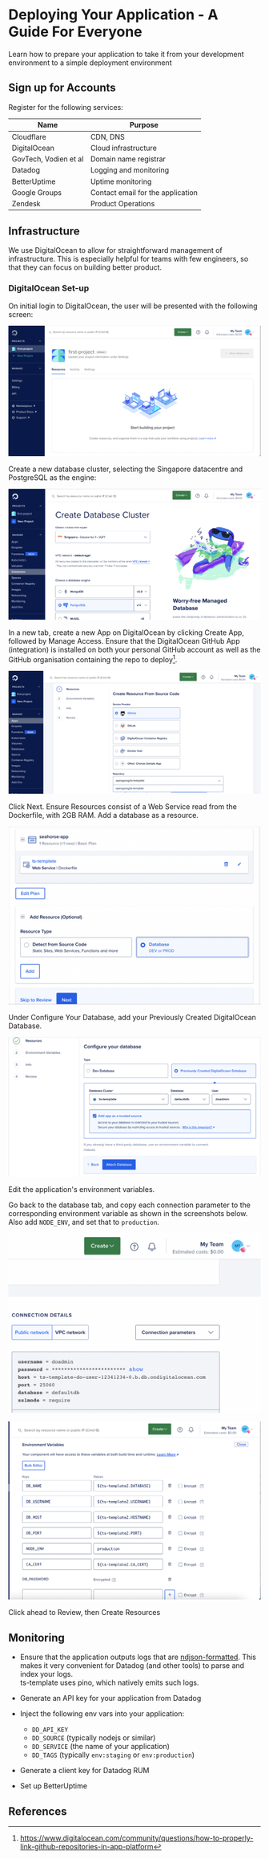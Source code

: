 # Deploying Your Application - A Guide For Everyone

Learn how to prepare your application to take it from your development 
environment to a simple deployment environment

## Sign up for Accounts

Register for the following services:

| Name | Purpose |
|-|-|
| Cloudflare | CDN, DNS |
| DigitalOcean | Cloud infrastructure |
| GovTech, Vodien et al | Domain name registrar |
| Datadog | Logging and monitoring |
| BetterUptime | Uptime monitoring |
| Google Groups | Contact email for the application |
| Zendesk | Product Operations |

## Infrastructure

We use DigitalOcean to allow for straightforward management of 
infrastructure. This is especially helpful for teams with few 
engineers, so that they can focus on building better product.

### DigitalOcean Set-up

On initial login to DigitalOcean, the user will be presented with the 
following screen:

![DigitalOcean - Landing Page](images/digitalocean-landing-page.png)

Create a new database cluster, selecting the Singapore datacentre
and PostgreSQL as the engine:

![DigitalOcean - Create Database](images/digitalocean-create-database.png)

In a new tab, create a new App on DigitalOcean by clicking Create App, 
followed by Manage Access. Ensure that the DigitalOcean GitHub App 
(integration) is installed on both your personal GitHub account as 
well as the GitHub organisation containing the repo to deploy[^1].

![DigitalOcean - App From Source](images/digitalocean-app-from-source.png)

Click Next. Ensure Resources consist of a Web Service read from the 
Dockerfile, with 2GB RAM. Add a database as a resource.

![DigitalOcean - Resources](images/digitalocean-resources.png)

Under Configure Your Database, add your Previously Created DigitalOcean
Database.

![DigitalOcean - Attach Database](images/digitalocean-attach-database.png)

Edit the application's environment variables.

Go back to the database tab, and copy each connection parameter to the 
corresponding environment variable as shown in the screenshots below.
Also add `NODE_ENV`, and set that to `production`.

![DigitalOcean - Database Params](images/digitalocean-db-params.png)

![DigitalOcean - Environment Variables](images/digitalocean-env-vars.png)

Click ahead to Review, then Create Resources


## Monitoring

- Ensure that the application outputs logs that are 
  [ndjson-formatted](https://ndjson.org). This makes it very
  convenient for Datadog (and other tools) to parse and index
  your logs.  
  ts-template uses pino, which natively emits such logs.

- Generate an API key for your application from Datadog

- Inject the following env vars into your application:
  - `DD_API_KEY`
  - `DD_SOURCE` (typically nodejs or similar)
  - `DD_SERVICE` (the name of your application)
  - `DD_TAGS` (typically `env:staging` or `env:production`)

- Generate a client key for Datadog RUM

- Set up BetterUptime

## References
[^1]: https://www.digitalocean.com/community/questions/how-to-properly-link-github-repositories-in-app-platform
